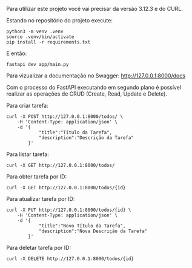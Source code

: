 Para utilizar este projeto você vai precisar da versão 3.12.3 e do CURL.

Estando no repositório do projeto execute:
```
python3 -m venv .venv
source .venv/bin/activate
pip install -r requirements.txt
```

E então:
```
fastapi dev app/main.py
```

Para vizualizar a documentação no Swagger:
http://127.0.0.1:8000/docs

Com o processo do FastAPI executando em segundo plano é possível realizar as operações de CRUD (Create, Read, Update e Delete).

Para criar tarefa:
```
curl -X POST http://127.0.0.1:8000/todos/ \
    -H 'Content-Type: application/json' \
    -d '{
            "title":"Título da Tarefa",
            "description":"Descrição da Tarefa"
        }'
```

Para listar tarefa:
```
curl -X GET http://127.0.0.1:8000/todos/
```

Para obter tarefa por ID:
```
curl -X GET http://127.0.0.1:8000/todos/{id}
```

Para atualizar tarefa por ID:
```
curl -X PUT http://127.0.0.1:8000/todos/{id} \
    -H 'Content-Type: application/json' \
    -d '{
            "title":"Novo Título da Tarefa",
            "description":"Nova Descrição da Tarefa"
        }'
```

Para deletar tarefa por ID:
```
curl -X DELETE http://127.0.0.1:8000/todos/{id}
```
